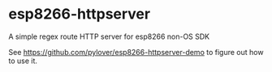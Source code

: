 # esp8266-httpserver
A simple regex route HTTP server for esp8266 non-OS SDK 


See https://github.com/pylover/esp8266-httpserver-demo to figure out how to use
it.
